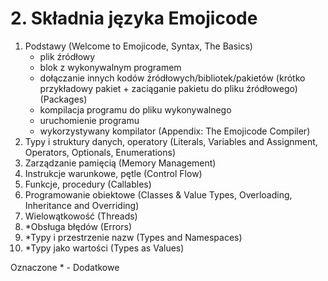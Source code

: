 
# 2. Składnia języka Emojicode

1. Podstawy (Welcome to Emojicode, Syntax, The Basics)
    * plik źródłowy
    * blok z wykonywalnym programem
    * dołączanie innych kodów źródłowych/bibliotek/pakietów (krótko przykładowy pakiet + zaciąganie pakietu do pliku źródłowego) (Packages)
    * kompilacja programu do pliku wykonywalnego
    * uruchomienie programu
    * wykorzystywany kompilator (Appendix: The Emojicode Compiler)
2. Typy i struktury danych, operatory (Literals, Variables and Assignment, Operators, Optionals, Enumerations)
3. Zarządzanie pamięcią (Memory Management)
4. Instrukcje warunkowe, pętle (Control Flow)
5. Funkcje, procedury (Callables)
6. Programowanie obiektowe (Classes & Value Types, Overloading, Inheritance and Overriding)
7. Wielowątkowość (Threads)
8. *Obsługa błędów (Errors)
9. *Typy i przestrzenie nazw (Types and Namespaces)
10. *Typy jako wartości (Types as Values)

Oznaczone * - Dodatkowe